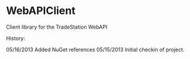 WebAPIClient
============

Client library for the TradeStation WebAPI

History: 

05/16/2013	Added NuGet references
05/15/2013	Initial checkin of project.
